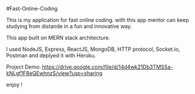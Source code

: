 #Fast-Online-Coding

This is my application for fast online coding. with this app mentor can keep studying from distande in a fun and innovative way.

This app built on MERN stack architecture.

I used NodeJS, Express, ReactJS, MongoDB, HTTP protocol, Socket.io, Postman and deplyed it with Heroku.

Project Demo: https://drive.google.com/file/d/14d4wk21Db3TMSSa-kNLgf1F8eQEwhnzS/view?usp=sharing

enjoy ! 
